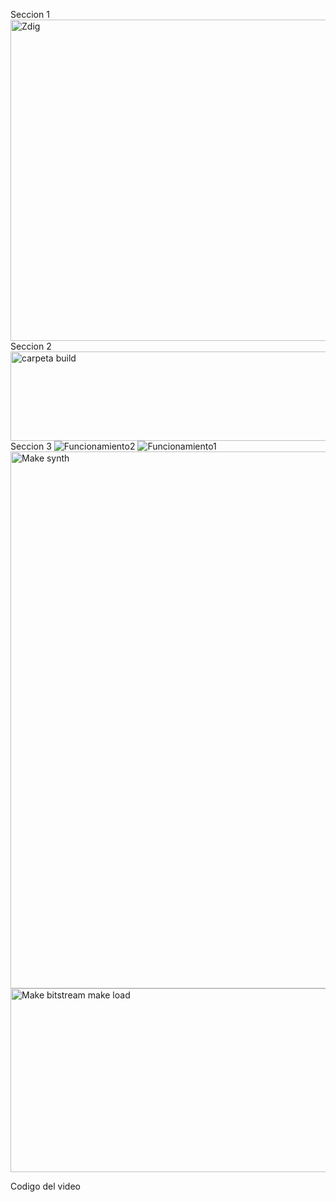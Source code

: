 Seccion 1
<img width="1000" height="514" alt="Zdig" src="https://github.com/user-attachments/assets/abb2cf4c-b0d5-4707-b470-445ae4d92048" />
Seccion 2
<img width="987" height="143" alt="carpeta build" src="https://github.com/user-attachments/assets/f60f9dac-24cb-48bc-b9a0-6a85187c1498" />
Seccion 3
![Funcionamiento2](https://github.com/user-attachments/assets/99c7f940-47f5-4f7a-b40b-4e1fa738dbe6)
![Funcionamiento1](https://github.com/user-attachments/assets/b5865e86-bd78-4c03-acd2-5ef4eb982a3e)
<img width="1255" height="859" alt="Make synth" src="https://github.com/user-attachments/assets/7f054505-d30e-461c-a695-3b6b5c504240" />
<img width="1214" height="294" alt="Make bitstream make load" src="https://github.com/user-attachments/assets/5c901251-0ac0-4db7-adac-fee6f92f80b9" />

Codigo del video
